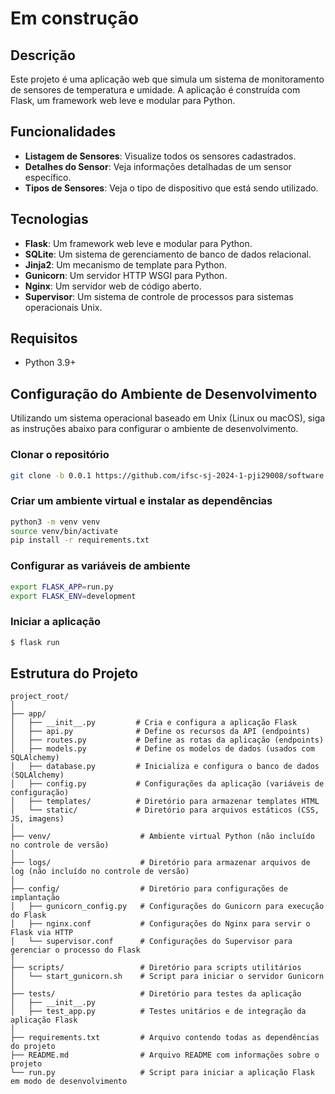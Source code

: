 # Em construção

## Descrição

Este projeto é uma aplicação web que simula um sistema de monitoramento de sensores de temperatura e umidade. A aplicação é construída com Flask, um framework web leve e modular para Python.

## Funcionalidades

- **Listagem de Sensores**: Visualize todos os sensores cadastrados.
- **Detalhes do Sensor**: Veja informações detalhadas de um sensor específico.
- **Tipos de Sensores**: Veja o tipo de dispositivo que está sendo utilizado.

## Tecnologias

- **Flask**: Um framework web leve e modular para Python.
- **SQLite**: Um sistema de gerenciamento de banco de dados relacional.
- **Jinja2**: Um mecanismo de template para Python.
- **Gunicorn**: Um servidor HTTP WSGI para Python.
- **Nginx**: Um servidor web de código aberto.
- **Supervisor**: Um sistema de controle de processos para sistemas operacionais Unix.

## Requisitos

- Python 3.9+

## Configuração do Ambiente de Desenvolvimento

Utilizando um sistema operacional baseado em Unix (Linux ou macOS), siga as instruções abaixo para configurar o ambiente de desenvolvimento.

### Clonar o repositório

```bash
git clone -b 0.0.1 https://github.com/ifsc-sj-2024-1-pji29008/software.git
```

### Criar um ambiente virtual e instalar as dependências

```bash
python3 -m venv venv
source venv/bin/activate
pip install -r requirements.txt
```

### Configurar as variáveis de ambiente

```bash
export FLASK_APP=run.py
export FLASK_ENV=development
```

### Iniciar a aplicação

```bash
$ flask run
```

## Estrutura do Projeto

```
project_root/
│
├── app/
│   ├── __init__.py         # Cria e configura a aplicação Flask
│   ├── api.py              # Define os recursos da API (endpoints)
│   ├── routes.py           # Define as rotas da aplicação (endpoints)
│   ├── models.py           # Define os modelos de dados (usados com SQLAlchemy)
│   ├── database.py         # Inicializa e configura o banco de dados (SQLAlchemy)
│   ├── config.py           # Configurações da aplicação (variáveis de configuração)
│   ├── templates/          # Diretório para armazenar templates HTML
│   └── static/             # Diretório para arquivos estáticos (CSS, JS, imagens)
│
├── venv/                    # Ambiente virtual Python (não incluído no controle de versão)
│
├── logs/                    # Diretório para armazenar arquivos de log (não incluído no controle de versão)
│
├── config/                  # Diretório para configurações de implantação
│   ├── gunicorn_config.py   # Configurações do Gunicorn para execução do Flask
│   ├── nginx.conf           # Configurações do Nginx para servir o Flask via HTTP
│   └── supervisor.conf      # Configurações do Supervisor para gerenciar o processo do Flask
│
├── scripts/                 # Diretório para scripts utilitários
│   └── start_gunicorn.sh    # Script para iniciar o servidor Gunicorn
│
├── tests/                   # Diretório para testes da aplicação
│   ├── __init__.py
│   ├── test_app.py          # Testes unitários e de integração da aplicação Flask
│
├── requirements.txt         # Arquivo contendo todas as dependências do projeto
├── README.md                # Arquivo README com informações sobre o projeto
└── run.py                   # Script para iniciar a aplicação Flask em modo de desenvolvimento
